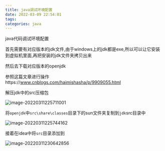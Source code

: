 ```yaml
---
title: java调试环境配置
date: 2022-03-09 22:54:01
tags:
categories: java
---
```


java代码调试环境配置<!--more-->

首先需要有对应版本的jdk文件,由于windows上的jdk都是exe,所以可以让它安装到虚拟机里面,再把安装的jdk文件夹拷贝出来

然后去下载对应版本的openjdk

参照这篇文章进行操作https://www.cnblogs.com/haimishasha/p/9909055.html

解压jdk中的src压缩包

![image-20220311225711001](https://picture-1304716932.cos.ap-chengdu.myqcloud.com/img/image-20220311225711001.png)

将`openjdk`中`src\share\classes`目录下的sun文件夹复制到`jdk`src目录中

![image-20220311225744162](https://picture-1304716932.cos.ap-chengdu.myqcloud.com/img/image-20220311225744162.png)

接着在idea中将`src`目录添加到

![image-20220311230642856](https://picture-1304716932.cos.ap-chengdu.myqcloud.com/img/image-20220311230642856.png)
